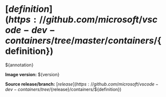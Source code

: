 # [${definition}](https://github.com/microsoft/vscode-dev-containers/tree/master/containers/${definition})
<!-- annotation start -->
${annotation}
<!-- annotation end -->

**Image version:** ${version}

**Source release/branch:** [${release}](https://github.com/microsoft/vscode-dev-containers/tree/${release}/containers/${definition})
